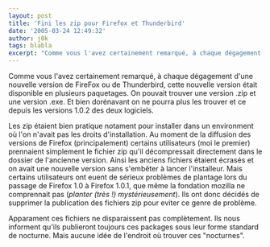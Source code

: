```yaml
---
layout: post
title: 'Fini les zip pour Firefox et Thunderbird'
date: '2005-03-24 12:49:32'
author: j0k
tags: blabla
excerpt: "Comme vous l'avez certainement remarqué, à chaque dégagement d'une nouvelle version de FireFox ou de Thunderbird, cette nouvelle version était disponible en plusieurs paquetages. On pouvait trouver une version .zip et une version .exe.    Et bien dorénavant on ne pourra plus les trouver et ce depuis les versions 1.0.2 des deux logiciels.  \n  \nLes zip      …"
---
```


Comme vous l'avez certainement remarqué, à chaque dégagement d'une nouvelle version de FireFox ou de Thunderbird, cette nouvelle version était disponible en plusieurs paquetages. On pouvait trouver une version .zip et une version .exe.    Et bien dorénavant on ne pourra plus les trouver et ce depuis les versions 1.0.2 des deux logiciels.

Les zip étaient bien pratique notament pour installer dans un environment où l'on n'avait pas les droits d'installation.      Au moment de la diffusion des versions de Firefox (principalement) certains utilisateurs (moi le premier) prennaient simplement le fichier zip qu'il décompressait directement dans le dossier de l'ancienne version. Ainsi les anciens fichiers étaient écrasés et on avait une nouvelle version sans s'embêter à lancer l'installeur. Mais certains utilisateurs ont euent de sérieux problèmes de plantage lors du passage de Firefox 1.0 à Firefox 1.0.1, que même la fondation mozilla ne comprennait pas (*planter (très !) mystérieusement*).   Ils ont donc décidés de supprimer la publication des fichiers zip pour eviter ce genre de problème.

Apparament ces fichiers ne disparaissent pas complètement. Ils nous informent qu'ils publieront toujours ces packages sous leur forme standard de nocturne.   Mais aucune idée de l'endroit où trouver ces "nocturnes".
